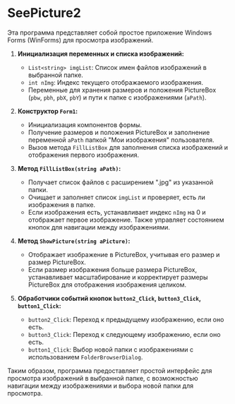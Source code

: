 # SeePicture2
Эта программа представляет собой простое приложение Windows Forms (WinForms) для просмотра изображений.

1. **Инициализация переменных и списка изображений:**
   - `List<string> imgList`: Список имен файлов изображений в выбранной папке.
   - `int nImg`: Индекс текущего отображаемого изображения.
   - Переменные для хранения размеров и положения PictureBox (`pbw`, `pbh`, `pbX`, `pbY`) и пути к папке с изображениями (`aPath`).

2. **Конструктор `Form1`:**
   - Инициализация компонентов формы.
   - Получение размеров и положения PictureBox и заполнение переменной `aPath` папкой "Мои изображения" пользователя.
   - Вызов метода `FillListBox` для заполнения списка изображений и отображения первого изображения.

3. **Метод `FillListBox(string aPath)`:**
   - Получает список файлов с расширением ".jpg" из указанной папки.
   - Очищает и заполняет список `imgList` и проверяет, есть ли изображения в папке.
   - Если изображения есть, устанавливает индекс `nImg` на 0 и отображает первое изображение. Также управляет состоянием кнопок для навигации между изображениями.

4. **Метод `ShowPicture(string aPicture)`:**
   - Отображает изображение в PictureBox, учитывая его размер и размер PictureBox.
   - Если размер изображения больше размера PictureBox, устанавливает масштабирование и корректирует размеры PictureBox для отображения изображения целиком.

5. **Обработчики событий кнопок `button2_Click`, `button3_Click`, `button1_Click`:**
   - `button2_Click`: Переход к предыдущему изображению, если оно есть.
   - `button3_Click`: Переход к следующему изображению, если оно есть.
   - `button1_Click`: Выбор новой папки с изображениями с использованием `FolderBrowserDialog`.

Таким образом, программа предоставляет простой интерфейс для просмотра изображений в выбранной папке, с возможностью навигации между изображениями и выбора новой папки для просмотра.
